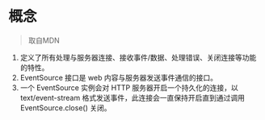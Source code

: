 # 概念

> 取自MDN
1. 定义了所有处理与服务器连接、接收事件/数据、处理错误、关闭连接等功能的特性。
2. EventSource 接口是 web 内容与服务器发送事件通信的接口。
3. 一个 EventSource 实例会对 HTTP 服务器开启一个持久化的连接，以 text/event-stream 格式发送事件，此连接会一直保持开启直到通过调用 EventSource.close() 关闭。